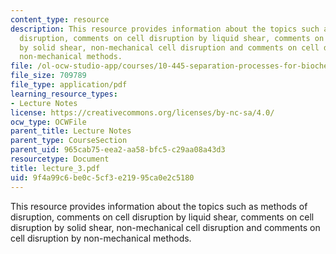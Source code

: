 ```yaml
---
content_type: resource
description: This resource provides information about the topics such as methods of
  disruption, comments on cell disruption by liquid shear, comments on cell disruption
  by solid shear, non-mechanical cell disruption and comments on cell disruption by
  non-mechanical methods.
file: /ol-ocw-studio-app/courses/10-445-separation-processes-for-biochemical-products-summer-2005/9f4a99c6be0c5cf3e21995ca0e2c5180_lecture_3.pdf
file_size: 709789
file_type: application/pdf
learning_resource_types:
- Lecture Notes
license: https://creativecommons.org/licenses/by-nc-sa/4.0/
ocw_type: OCWFile
parent_title: Lecture Notes
parent_type: CourseSection
parent_uid: 965cab75-eea2-aa58-bfc5-c29aa08a43d3
resourcetype: Document
title: lecture_3.pdf
uid: 9f4a99c6-be0c-5cf3-e219-95ca0e2c5180
---
```

This resource provides information about the topics such as methods of disruption, comments on cell disruption by liquid shear, comments on cell disruption by solid shear, non-mechanical cell disruption and comments on cell disruption by non-mechanical methods.